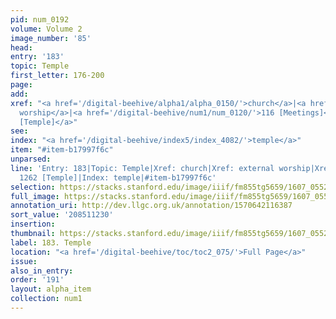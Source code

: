 ```yaml
---
pid: num_0192
volume: Volume 2
image_number: '85'
head:
entry: '183'
topic: Temple
first_letter: 176-200
page:
add:
xref: "<a href='/digital-beehive/alpha1/alpha_0150/'>church</a>|<a href='/digital-beehive/alpha2/alpha_0306/'>external
  worship</a>|<a href='/digital-beehive/num1/num_0120/'>116 [Meetings]</a>|<a href='/digital-beehive/num6/num_1751/'>1262
  [Temple]</a>"
see:
index: "<a href='/digital-beehive/index5/index_4082/'>temple</a>"
item: "#item-b17997f6c"
unparsed:
line: 'Entry: 183|Topic: Temple|Xref: church|Xref: external worship|Xref: 116 [Meetings]|Xref:
  1262 [Temple]|Index: temple|#item-b17997f6c'
selection: https://stacks.stanford.edu/image/iiif/fm855tg5659/1607_0552/258,1230,3086,590/full/0/default.jpg
full_image: https://stacks.stanford.edu/image/iiif/fm855tg5659/1607_0552/full/full/0/default.jpg
annotation_uri: http://dev.llgc.org.uk/annotation/1570642116387
sort_value: '208511230'
insertion:
thumbnail: https://stacks.stanford.edu/image/iiif/fm855tg5659/1607_0552/258,1230,600,180/250,/0/default.jpg
label: 183. Temple
location: "<a href='/digital-beehive/toc/toc2_075/'>Full Page</a>"
issue:
also_in_entry:
order: '191'
layout: alpha_item
collection: num1
---
```

